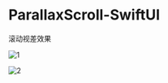 # ParallaxScroll-SwiftUI

滚动视差效果

![1](https://github.com/ismilesky/ParallaxScroll-SwiftUI/assets/12742733/be310614-3c01-4a1c-8238-eb7f93ae0818)


![2](https://github.com/ismilesky/ParallaxScroll-SwiftUI/assets/12742733/1bb886a1-9775-48e3-b923-08b789ec7560)
